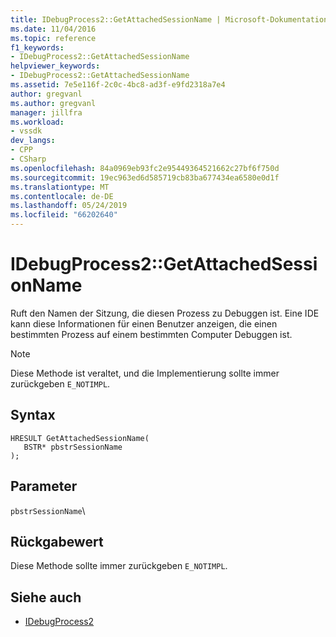 ```yaml
---
title: IDebugProcess2::GetAttachedSessionName | Microsoft-Dokumentation
ms.date: 11/04/2016
ms.topic: reference
f1_keywords:
- IDebugProcess2::GetAttachedSessionName
helpviewer_keywords:
- IDebugProcess2::GetAttachedSessionName
ms.assetid: 7e5e116f-2c0c-4bc8-ad3f-e9fd2318a7e4
author: gregvanl
ms.author: gregvanl
manager: jillfra
ms.workload:
- vssdk
dev_langs:
- CPP
- CSharp
ms.openlocfilehash: 84a0969eb93fc2e95449364521662c27bf6f750d
ms.sourcegitcommit: 19ec963ed6d585719cb83ba677434ea6580e0d1f
ms.translationtype: MT
ms.contentlocale: de-DE
ms.lasthandoff: 05/24/2019
ms.locfileid: "66202640"
---
```

# <a name="idebugprocess2getattachedsessionname"></a>IDebugProcess2::GetAttachedSessionName
Ruft den Namen der Sitzung, die diesen Prozess zu Debuggen ist. Eine IDE kann diese Informationen für einen Benutzer anzeigen, die einen bestimmten Prozess auf einem bestimmten Computer Debuggen ist.

> [!NOTE]
> Diese Methode ist veraltet, und die Implementierung sollte immer zurückgeben `E_NOTIMPL`.

## <a name="syntax"></a>Syntax

```
HRESULT GetAttachedSessionName(
   BSTR* pbstrSessionName
);
```

## <a name="parameters"></a>Parameter
`pbstrSessionName`\

## <a name="return-value"></a>Rückgabewert
 Diese Methode sollte immer zurückgeben `E_NOTIMPL`.

## <a name="see-also"></a>Siehe auch
- [IDebugProcess2](../../../extensibility/debugger/reference/idebugprocess2.md)